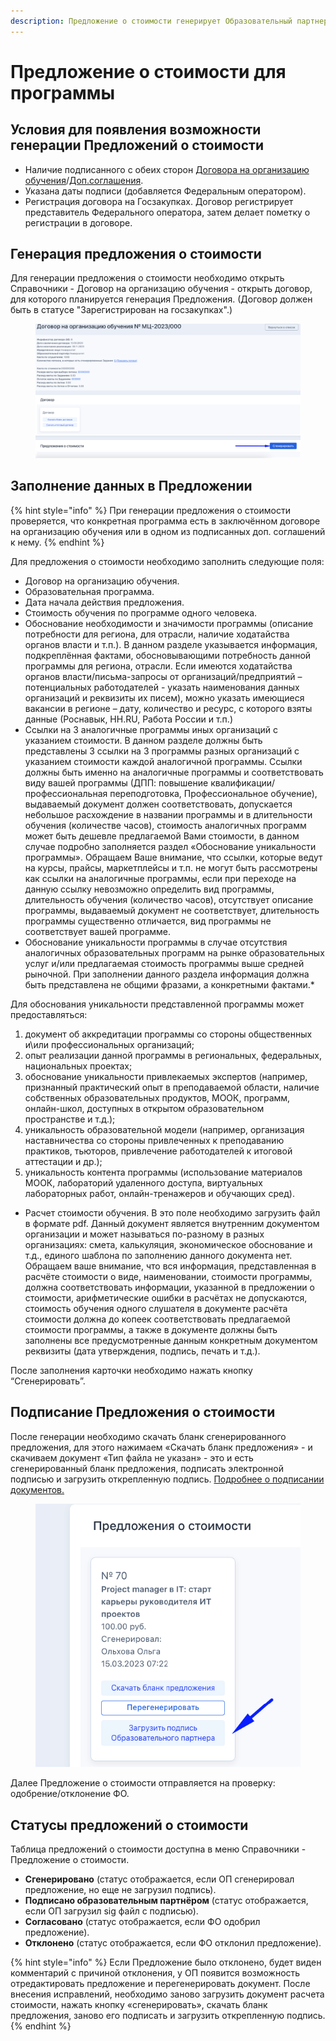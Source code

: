 ```yaml
---
description: Предложение о стоимости генерирует Образовательный партнер
---
```


# Предложение о стоимости для программы

## Условия для появления возможности генерации Предложений о стоимости

* Наличие подписанного с обеих сторон [Договора на организацию обучения](dogovor-na-organizaciyu-obucheniya/)/[Доп.соглашения](dogovor-na-organizaciyu-obucheniya/dopolnitelnoe-soglashenie.md).
* Указана даты подписи (добавляется Федеральным оператором).
* Регистрация договора на Госзакупках. Договор регистрирует представитель Федерального оператора, затем делает пометку о регистрации в договоре.&#x20;

## Генерация предложения о стоимости

Для генерации предложения о стоимости необходимо открыть Справочники - Договор на организацию обучения - открыть договор, для которого планируется генерация Предложения. (Договор должен быть в статусе "Зарегистрирован на госзакупках".)

<figure><img src="../.gitbook/assets/image (127).png" alt=""><figcaption></figcaption></figure>

## Заполнение данных в Предложении

{% hint style="info" %}
При генерации предложения о стоимости проверяется, что конкретная программа есть в заключённом договоре на организацию обучения или в одном из подписанных доп. соглашений к нему.
{% endhint %}

Для предложения о стоимости необходимо заполнить следующие поля:

* Договор на организацию обучения.
* Образовательная программа.
* Дата начала действия предложения.
* Стоимость обучения по программе одного человека.
* Обоснование необходимости и значимости программы (описание потребности для региона, для отрасли, наличие ходатайства органов власти и т.п.). В данном разделе указывается информация, подкреплённая фактами, обосновывающими потребность данной программы для региона, отрасли. Если имеются ходатайства органов власти/письма-запросы от организаций/предприятий – потенциальных работодателей - указать наименования данных организаций и реквизиты их писем), можно указать имеющиеся вакансии в регионе – дату, количество и ресурс, с которого взяты данные (Роснавык, HH.RU, Работа России и т.п.)
* Ссылки на 3 аналогичные программы иных организаций с указанием стоимости. В данном разделе должны быть представлены 3 ссылки на 3 программы разных организаций с указанием стоимости каждой аналогичной программы. Ссылки должны быть именно на аналогичные программы и соответствовать виду вашей программы (ДПП: повышение квалификации/профессиональная переподготовка, Профессиональное обучение), выдаваемый документ должен соответствовать, допускается небольшое расхождение в названии программы и в длительности обучения (количестве часов), стоимость аналогичных программ может быть дешевле предлагаемой Вами стоимости, в данном случае подробно заполняется раздел «Обоснование уникальности программы». Обращаем Ваше внимание, что ссылки, которые ведут на курсы, прайсы, маркетплейсы и т.п. не могут быть рассмотрены как ссылки на аналогичные программы, если при переходе на данную ссылку невозможно определить вид программы, длительность обучения (количество часов), отсутствует описание программы, выдаваемый документ не соответствует, длительность программы существенно отличается, вид программы не соответствует вашей программе.
* Обоснование уникальности программы в случае отсутствия аналогичных образовательных программ на рынке образовательных услуг и/или предлагаемая стоимость программы выше средней рыночной. При заполнении данного раздела информация должна быть представлена не общими фразами, а конкретными фактами.\*

Для обоснования уникальности представленной программы может предоставляться:

1. документ об аккредитации программы со стороны общественных и\или профессиональных организаций;
2. опыт реализации данной программы в региональных, федеральных, национальных проектах;
3. обоснование уникальности привлекаемых экспертов (например, признанный практический опыт в преподаваемой области, наличие собственных образовательных продуктов, МООК, программ, онлайн-школ, доступных в открытом образовательном пространстве и т.д.);
4. уникальность образовательной модели (например, организация наставничества со стороны привлеченных к преподаванию практиков, тьюторов, привлечение работодателей к итоговой аттестации и др.);
5. уникальность контента программы (использование материалов МООК, лабораторий удаленного доступа, виртуальных лабораторных работ, онлайн-тренажеров и обучающих сред).

* Расчет стоимости обучения. В это поле необходимо загрузить файл в формате pdf. Данный документ является внутренним документом организации и может называться по-разному в разных организациях: смета, калькуляция, экономическое обоснование и т.д., единого шаблона по заполнению данного документа нет. Обращаем ваше внимание, что вся информация, представленная в расчёте стоимости о виде, наименовании, стоимости программы, должна соответствовать информации, указанной в предложении о стоимости, арифметические ошибки в расчётах не допускаются, стоимость обучения одного слушателя в документе расчёта стоимости должна до копеек соответствовать предлагаемой стоимости программы, а также в документе должны быть заполнены все предусмотренные данным конкретным документом реквизиты (дата утверждения, подпись, печать и т.д.).

После заполнения карточки необходимо нажать кнопку “Сгенерировать”.

## Подписание Предложения о стоимости

После генерации необходимо скачать бланк сгенерированного предложения, для этого нажимаем «Скачать бланк предложения» - и скачиваем документ «Тип файла не указан» - это и есть сгенерированный бланк предложения, подписать электронной подписью и загрузить открепленную подпись.  [Подробнее о подписании документов. ](../zayavki/proverka-dokumentov/podpisanie-dogovora-o-namereniyakh.md)

<figure><img src="../.gitbook/assets/image (129).png" alt=""><figcaption></figcaption></figure>

Далее Предложение о стоимости отправляется на проверку: одобрение/отклонение ФО.

## Статусы предложений о стоимости

Таблица предложений о стоимости доступна в меню Справочники - Предложение о стоимости.

* **Сгенерировано** (статус отображается, если ОП сгенерировал предложение, но еще не загрузил подпись).
* **Подписано образовательным партнёром** (статус отображается, если ОП загрузил sig файл с подписью).
* **Согласовано** (статус отображается, если ФО одобрил предложение).
* **Отклонено** (статус отображается, если ФО отклонил предложение).

{% hint style="info" %}
Если Предложение было отклонено, будет виден комментарий с причиной отклонения, у ОП появится возможность отредактировать предложение и перегенерировать документ. После внесения исправлений, необходимо заново загрузить документ расчета стоимости, нажать кнопку «сгенерировать», скачать бланк предложения, заново его подписать и загрузить открепленную подпись.
{% endhint %}

